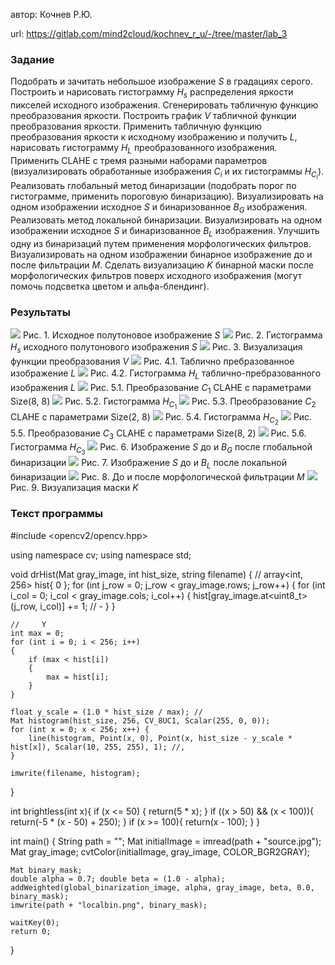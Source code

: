 автор: Кочнев Р.Ю.

 url: https://gitlab.com/mind2cloud/kochnev_r_u/-/tree/master/lab_3

### Задание
Подобрать и зачитать небольшое изображение $S$ в градациях серого.
Построить и нарисовать гистограмму $H_s$ распределения яркости пикселей исходного изображения.
Сгенерировать табличную функцию преобразования яркости. Построить график $V$ табличной функции преобразования яркости.
Применить табличную функцию преобразования яркости к исходному изображению и получить $L$, нарисовать гистограмму $H_L$ преобразованного изображения.
Применить CLAHE с тремя разными наборами параметров (визуализировать обработанные изображения $C_i$ и их гистограммы $H_{C_{i}}$).
Реализовать глобальный метод бинаризации (подобрать порог по гистограмме, применить пороговую бинаризацию). Визуализировать на одном изображении исходное $S$ и бинаризованное $B_G$ изображения.
Реализовать метод локальной бинаризации. Визуализировать на одном изображении исходное $S$ и бинаризованное $B_L$ изображения.
Улучшить одну из бинаризаций путем применения морфологических фильтров. Визуализировать на одном изображении бинарное изображение до и после фильтрации $M$.
Сделать визуализацию $K$ бинарной маски после морфологических фильтров поверх исходного изображения (могут помочь подсветка цветом и альфа-блендинг).

### Результаты

![](source.png)
Рис. 1. Исходное полутоновое изображение $S$
![](histofsource.png)
Рис. 2. Гистограмма $H_s$ исходного полутонового изображения $S$
![](fofp.png)
Рис. 3. Визуализация функции преобразования $V$
![](tp.png)
Рис. 4.1. Таблично пребразованное изображение $L$
![](tphist.png)
Рис. 4.2. Гистограмма $H_L$ таблично-пребразованного изображения $L$
![](clahe1.png)
Рис. 5.1. Преобразование $C_1$ CLAHE с параметрами Size(8, 8)
![](histofclahe1.png)
Рис. 5.2. Гистограмма $H_{C_{1}}$
![](clahe2.png)
Рис. 5.3. Преобразование $C_2$ CLAHE с параметрами Size(2, 8)
![](histofclahe2.png)
Рис. 5.4. Гистограмма $H_{C_{2}}$
![](clahe3.png)
Рис. 5.5. Преобразование $C_3$ CLAHE с параметрами Size(8, 2)
![](histofclahe3.png)
Рис. 5.6. Гистограмма $H_{C_{3}}$
![](globalbin.png)
Рис. 6. Изображение $S$ до и $B_G$ после глобальной бинаризации
![](localbin.png)
Рис. 7. Изображение $S$ до и $B_L$ после локальной бинаризации
![](morbin.png)
Рис. 8. До и после морфологической фильтрации $M$
![](mask.png)
Рис. 9. Визуализация маски $K$

### Текст программы

#include <opencv2/opencv.hpp>

using namespace cv;
using namespace std;

void drHist(Mat gray_image, int hist_size, string filename) {
    //
    array<int, 256> hist{ 0 };
    for (int j_row = 0; j_row < gray_image.rows; j_row++) {
        for (int i_col = 0; i_col < gray_image.cols; i_col++) {
            hist[gray_image.at<uint8_t>(j_row, i_col)] += 1; // -
        }
    }

    //     Y
    int max = 0;
    for (int i = 0; i < 256; i++)
    {
        if (max < hist[i])
        {
            max = hist[i];
        }
    }
    
    float y_scale = (1.0 * hist_size / max); //
    Mat histogram(hist_size, 256, CV_8UC1, Scalar(255, 0, 0));
    for (int x = 0; x < 256; x++) {
        line(histogram, Point(x, 0), Point(x, hist_size - y_scale * hist[x]), Scalar(10, 255, 255), 1); //,
    }
    
    imwrite(filename, histogram);
}

int brightless(int x){
    if (x <= 50) {
        return(5 * x);
    }
    if ((x > 50) && (x < 100)){
        return(-5 * (x - 50) + 250);
    }
    if (x >= 100){
        return(x - 100);
    }
}

int main()
{
    String path = "";
    Mat initialImage = imread(path + "source.jpg");
    Mat gray_image;
    cvtColor(initialImage, gray_image, COLOR_BGR2GRAY);

    Mat binary_mask;
    double alpha = 0.7; double beta = (1.0 - alpha);
    addWeighted(global_binarization_image, alpha, gray_image, beta, 0.0, binary_mask);
    imwrite(path + "localbin.png", binary_mask);
    
    waitKey(0);
    return 0;
}